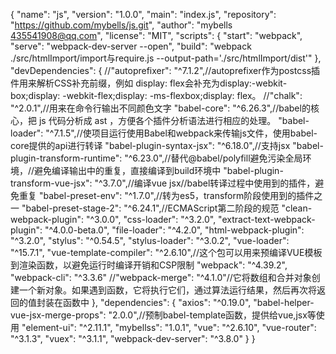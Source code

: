 {
  "name": "js",
  "version": "1.0.0",
  "main": "index.js",
  "repository": "https://github.com/mybells/js.git",
  "author": "mybells <435541908@qq.com>",
  "license": "MIT",
  "scripts": {
    "start": "webpack",
    "serve": "webpack-dev-server --open",
    "build": "webpack ./src/htmlImport/import与require.js --output-path='./src/htmlImport/dist'"
  },
  "devDependencies": {
    //"autoprefixer": "^7.1.2",//autoprefixer作为postcss插件用来解析CSS补充前缀，例如 display: flex会补充为display:-webkit-box;display: -webkit-flex;display: -ms-flexbox;display: flex。
    //"chalk": "^2.0.1",//用来在命令行输出不同颜色文字
    "babel-core": "^6.26.3",//babel的核心，把 js 代码分析成 ast ，方便各个插件分析语法进行相应的处理。
    "babel-loader": "^7.1.5",//使项目运行使用Babel和webpack来传输js文件，使用babel-core提供的api进行转译
    "babel-plugin-syntax-jsx": "^6.18.0",//支持jsx
    "babel-plugin-transform-runtime": "^6.23.0",//替代@babel/polyfill避免污染全局环境，//避免编译输出中的重复，直接编译到build环境中
    "babel-plugin-transform-vue-jsx": "^3.7.0",//编译vue jsx//babel转译过程中使用到的插件，避免重复
    "babel-preset-env": "^1.7.0",//转为es5，transform阶段使用到的插件之一
    "babel-preset-stage-2": "^6.24.1",//ECMAScript第二阶段的规范
    "clean-webpack-plugin": "^3.0.0",
    "css-loader": "^3.2.0",
    "extract-text-webpack-plugin": "^4.0.0-beta.0",
    "file-loader": "^4.2.0",
    "html-webpack-plugin": "^3.2.0",
    "stylus": "^0.54.5",
    "stylus-loader": "^3.0.2",
    "vue-loader": "^15.7.1",
    "vue-template-compiler": "^2.6.10",//这个包可以用来预编译VUE模板到渲染函数，以避免运行时编译开销和CSP限制
    "webpack": "^4.39.2",
    "webpack-cli": "^3.3.6"
    //"webpack-merge": "^4.1.0"//它将数组和合并对象创建一个新对象。如果遇到函数，它将执行它们，通过算法运行结果，然后再次将返回的值封装在函数中
  },
  "dependencies": {
    "axios": "^0.19.0",
    "babel-helper-vue-jsx-merge-props": "2.0.0",//预制babel-template函数，提供给vue,jsx等使用
    "element-ui": "^2.11.1",
    "mybellss": "1.0.1",
    "vue": "^2.6.10",
    "vue-router": "^3.1.3",
    "vuex": "^3.1.1",
    "webpack-dev-server": "^3.8.0"
  }
}
